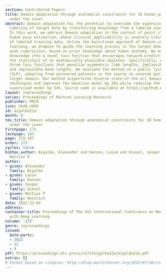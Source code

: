 ```yaml
---
section: Contributed Papers
title: Domain adaptation through anatomical constraints for 3d human pose estimation
  under the cover
abstract: Domain adaptation has the potential to overcome the expensive or even infeasible
  labeling of target data by transferring knowledge from a labeled source domain.
  In this work, we address domain adaptation in the context of point cloud-based 3D
  human pose estimation, whose clinical applicability is severely limited by a lack
  of labeled training data. Unlike the mainstream approach of domain-invariant feature
  learning, we propose to guide the learning process in the target domain through
  weak supervision, based on prior knowledge about human anatomy. We embed this prior
  knowledge into a novel loss function that encourages network predictions to match
  the statistics of an anatomically plausible skeleton. Specifically, we formulate
  three loss functions that penalize asymmetric limb lengths, implausible joint angles,
  and implausible bone lengths. We evaluate the method on a public lying pose dataset
  (SLP), adapting from uncovered patients in the source to covered patients in the
  target domain. Our method outperforms diverse state-of-the-art domain adaptation
  techniques and improves the baseline model by 26% while reducing the gap to a fully
  supervised model by 54%. Source code is available at https://github.com/multimodallearning/da-3dhpe-anatomy.
layout: inproceedings
series: Proceedings of Machine Learning Research
publisher: PMLR
issn: 2640-3498
id: bigalke22a
month: 0
tex_title: Domain adaptation through anatomical constraints for 3d human pose estimation
  under the cover
firstpage: 173
lastpage: 187
page: 173-187
order: 173
cycles: false
bibtex_author: Bigalke, Alexander and Hansen, Lasse and Diesel, Jasper and Heinrich,
  Mattias P
author:
- given: Alexander
  family: Bigalke
- given: Lasse
  family: Hansen
- given: Jasper
  family: Diesel
- given: Mattias P
  family: Heinrich
date: 2022-12-04
address:
container-title: Proceedings of The 5th International Conference on Medical Imaging
  with Deep Learning
volume: '172'
genre: inproceedings
issued:
  date-parts:
  - 2022
  - 12
  - 4
pdf: https://proceedings.mlr.press/v172/bigalke22a/bigalke22a.pdf
extras: []
# Format based on citeproc: http://blog.martinfenner.org/2013/07/30/citeproc-yaml-for-bibliographies/
---
```

